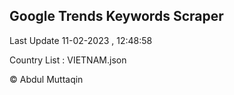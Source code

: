

## Google Trends Keywords Scraper 
 
Last Update 11-02-2023 , 12:48:58

Country List :
VIETNAM.json



© Abdul Muttaqin 
